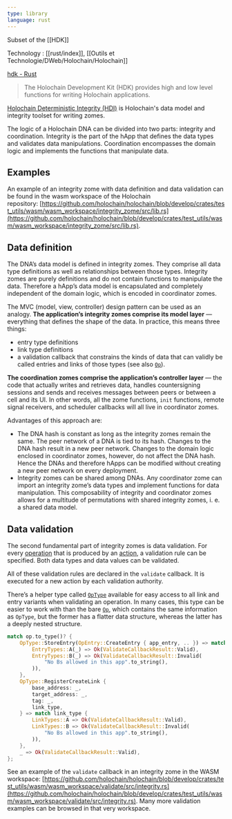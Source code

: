 ```yaml
---
type: library
language: rust
---
```


Subset of the [[HDK]]

Technology : [[rust/index]], [[Outils et Technologie/DWeb/Holochain/Holochain]]

[hdk - Rust](https://docs.rs/hdk/latest/hdk/)
> The Holochain Development Kit (HDK) provides high and low level functions for writing Holochain applications.

[Holochain Deterministic Integrity (HDI)](https://docs.rs/hdi/latest/hdi/) is Holochain's data model and integrity toolset for writing zomes.

The logic of a Holochain DNA can be divided into two parts: integrity and coordination. Integrity is the part of the hApp that defines the data types and validates data manipulations. Coordination encompasses the domain logic and implements the functions that manipulate data.

## Examples

An example of an integrity zome with data definition and data validation can be found in the wasm workspace of the Holochain repository: [https://github.com/holochain/holochain/blob/develop/crates/test_utils/wasm/wasm_workspace/integrity_zome/src/lib.rs](https://github.com/holochain/holochain/blob/develop/crates/test_utils/wasm/wasm_workspace/integrity_zome/src/lib.rs).

## Data definition

The DNA’s data model is defined in integrity zomes. They comprise all data type definitions as well as relationships between those types. Integrity zomes are purely definitions and do not contain functions to manipulate the data. Therefore a hApp’s data model is encapsulated and completely independent of the domain logic, which is encoded in coordinator zomes.

The MVC (model, view, controller) design pattern can be used as an analogy. **The application’s integrity zomes comprise its model layer** — everything that defines the shape of the data. In practice, this means three things:

- entry type definitions
- link type definitions
- a validation callback that constrains the kinds of data that can validly be called entries and links of those types (see also [`Op`](https://docs.rs/hdi/0.2.1/hdi/prelude/enum.Op.html)).

**The coordination zomes comprise the application’s controller layer** — the code that actually writes and retrieves data, handles countersigning sessions and sends and receives messages between peers or between a cell and its UI. In other words, all the zome functions, `init` functions, remote signal receivers, and scheduler callbacks will all live in coordinator zomes.

Advantages of this approach are:

- The DNA hash is constant as long as the integrity zomes remain the same. The peer network of a DNA is tied to its hash. Changes to the DNA hash result in a new peer network. Changes to the domain logic enclosed in coordinator zomes, however, do not affect the DNA hash. Hence the DNAs and therefore hApps can be modified without creating a new peer network on every deployment.
- Integrity zomes can be shared among DNAs. Any coordinator zome can import an integrity zome’s data types and implement functions for data manipulation. This composability of integrity and coordinator zomes allows for a multitude of permutations with shared integrity zomes, i. e. a shared data model.

## Data validation

The second fundamental part of integrity zomes is data validation. For every [operation](https://docs.rs/hdi/0.2.1/hdi/prelude/enum.Op.html) that is produced by an [action](https://docs.rs/hdi/0.2.1/hdi/prelude/enum.Action.html), a validation rule can be specified. Both data types and data values can be validated.

All of these validation rules are declared in the `validate` callback. It is executed for a new action by each validation authority.

There’s a helper type called [`OpType`](https://docs.rs/hdi/0.2.1/hdi/prelude/enum.OpType.html) available for easy access to all link and entry variants when validating an operation. In many cases, this type can be easier to work with than the bare [`Op`](https://docs.rs/hdi/0.2.1/hdi/prelude/enum.Op.html), which contains the same information as `OpType`, but the former has a flatter data structure, whereas the latter has a deeply nested structure.

```rust
match op.to_type()? {
    OpType::StoreEntry(OpEntry::CreateEntry { app_entry, .. }) => match app_entry {
        EntryTypes::A(_) => Ok(ValidateCallbackResult::Valid),
        EntryTypes::B(_) => Ok(ValidateCallbackResult::Invalid(
            "No Bs allowed in this app".to_string(),
        )),
    },
    OpType::RegisterCreateLink {
        base_address: _,
        target_address: _,
        tag: _,
        link_type,
    } => match link_type {
        LinkTypes::A => Ok(ValidateCallbackResult::Valid),
        LinkTypes::B => Ok(ValidateCallbackResult::Invalid(
            "No Bs allowed in this app".to_string(),
        )),
    },
    _ => Ok(ValidateCallbackResult::Valid),
};
```

See an example of the `validate` callback in an integrity zome in the WASM workspace: [https://github.com/holochain/holochain/blob/develop/crates/test_utils/wasm/wasm_workspace/validate/src/integrity.rs](https://github.com/holochain/holochain/blob/develop/crates/test_utils/wasm/wasm_workspace/validate/src/integrity.rs). Many more validation examples can be browsed in that very workspace.
